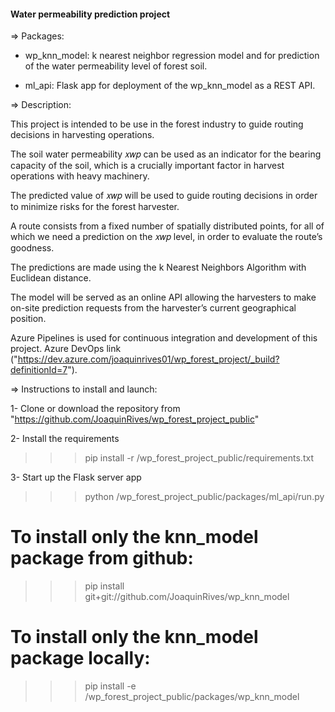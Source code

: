 
 ####  Water permeability prediction project  ####

=> Packages:

- wp_knn_model: k nearest neighbor regression model and for prediction of the 
  water permeability level of forest soil. 

- ml_api: Flask app for deployment of the wp_knn_model as a REST API.


=> Description:

This project is intended to be use in the forest industry to guide routing decisions 
in harvesting operations.

The soil water permeability 𝑥𝑤𝑝 can be used as an indicator for the bearing capacity 
of the soil, which is a crucially important factor in harvest operations with heavy machinery.

The predicted value of 𝑥𝑤𝑝 will be used to guide routing decisions in order to minimize
risks  for the forest harvester.

A route consists from a fixed number of spatially distributed points, for all of which 
we need a prediction on the 𝑥𝑤𝑝 level, in order to evaluate the route’s goodness.

The predictions are made using the k Nearest Neighbors Algorithm with Euclidean distance.

The model will be served as an online API allowing the harvesters to make on-site prediction 
requests from the harvester’s current geographical position.

Azure Pipelines is used for continuous integration and development of this project. 
Azure DevOps link ("https://dev.azure.com/joaquinrives01/wp_forest_project/_build?definitionId=7").


=> Instructions to install and launch:
	
1- Clone or download the repository from "https://github.com/JoaquinRives/wp_forest_project_public"

2- Install the requirements
>>> pip install -r /wp_forest_project_public/requirements.txt

3- Start up the Flask server app 
>>> python /wp_forest_project_public/packages/ml_api/run.py



# To install only the knn_model package from github:
>>> pip install git+git://github.com/JoaquinRives/wp_knn_model

# To install only the knn_model package locally:
>>> pip install -e /wp_forest_project_public/packages/wp_knn_model


	

